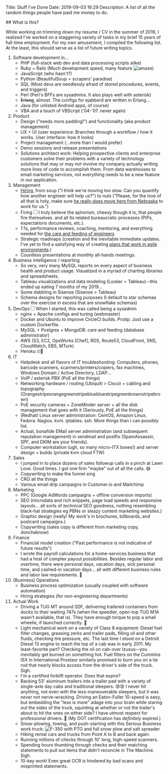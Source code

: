 Title: Stuff I've Done
Date: 2019-09-03 16:29
Description: A list of all the random things people have paid me money to do.

<section markdown="1">
## What is this?

While working on trimming down my resume / CV in the summer of 2019, I realized I've worked on a staggering variety of tasks in my brief 15 years of full-time employment. For my own amusement, I compiled the following list. At the least, this should serve as a list of future writing topics.


1. Software development in...
    - PHP (full-stack web dev and data processing scripts alike)
    - Ruby + Rails (Much development speed, many feature ![amaze]({static}/images/emoji_amaze.gif))
    - JavaScript (who hasn't?)
    - Python (BeautifulSoup = scrapers' paradise)
    - SQL (Most devs are needlessly afraid of stored procedures, events, and triggers)
    - Perl (Perl's BFFs are sysadmins. It also plays well with asterisk)
    - <del>Erlang</del>, almost. The configs for ejabberd are written in Erlang...
    - Java (for unlisted Android apps, of course)
    - VBA and a touch of VBScript ('04-'07. never again)
2. Product
    - Design ("needs more padding!") and functionality (aka product management)
    - UX + UI (user experience: Branches through a workflow / how it works. User interface: how it looks)
    - Project management (...more than I would prefer)
    - Demo sessions and release presentations
    - Solutions architect work: Helping prospective clients and enterprise customers solve their problems with a variety of technology solutions that may or may not involve my company actually writing more lines of code to accomplish them. From data warehouses to email marketing services, not everything needs to be a new feature in our application.
3. Management
    - [Hiring](/scrivings/erics-guide-to-hiring-software-developers), from soup ("I think we're moving too slow. Can you quantify how another engineer will help us?") to nuts ("Please, for the love of all that is holy, make sure [he really does move here from Nebraska](https://github.com/daneeveritt) to work for us.")
    - Firing<label for="sn-truly" class="margin-toggle sidenote-number"></label><input type="checkbox" id="sn-truly" class="margin-toggle"><span class="sidenote">I truly believe the aphorism, cheesy though it is, that people fire themselves.</span> and all its related bureaucratic processes (PIPs, expectations documents, etc.).
    - 1:1s, performance reviews, coaching, mentoring, and everything needed for [the care and feeding of engineers](https://www.barnesandnoble.com/w/managing-humans-michael-lopp/1100351183)
    - Strategic roadmaps (creation and the inevitable immediate updates. I've yet to find a satisfying way of creating [plans that work in agile environments](/scrivings/on-agile-story-points).)
    - Countless presentations at monthly all-hands meetings.
4. Business intelligence / reporting
    - So very, very many MySQL reports on every aspect of business health and product usage. Visualized in a myriad of charting libraries and spreadsheets. 
    - Tableau visualizations and data modeling (Looker > Tableau)--this ended up eating 7 months of my 2019...
    - Some dabbling in Sisense (Sisense > Tableau)
    - Schema designs for reporting purposes (I default to star schemas over the exercise in excess that are snowflake schemas)
5. DevOps<label for="sn-devops" class="margin-toggle sidenote-number"></label><input type="checkbox" id="sn-devops" class="margin-toggle"><span class="sidenote">When I started, this was called being a sysadmin</span>
    - nginx + Apache configs and tuning (webmaster)
    - Docker and Ubuntu to improve CircleCI builds. Protip: Just use a custom Dockerfile.
    - MySQL + Postgres + MongoDB: care and feeding (database administrator)
    - AWS (S3, EC2, OpsWorks [Chef], RDS, Route53, CloudFront, SNS, CloudWatch, EBS, MTurk)
    - Heroku 🙄🤢
6. IT
    - Helpdesk and all flavors of IT troubleshooting: Computers, phones, barcode scanners, scanners/printers/copiers, fax machines, Windows Domain / Active Directory, LDAP... 
    - VoIP / asterisk PBX (PoE all the things)
    - Networking hardware / routing (Ubiquiti > Cisco) + cabling and topography <span style="overflow-wrap: break-word">(Orangestripeorangegreenstripebluebluestripegreenbrownstripebrown)</span>
    - PoE security cameras + ZoneMinder server + all the disk management that goes with it (Seriously, PoE all the things)
    - (Redhat) Linux server administration: CentOS, Amazon Linux, Fedora. Nagios. kvm. iptables. ssh. More things than I can possibly list.
    - Actual, bonafide EMail server administration (and subsequent reputation management) in sendmail and postfix (SpamAssassin, SPF, and DKIM are your friends). 
    - Computer workstation (ugh, so many micro-ITX boxes!) and server design + builds (private kvm cloud FTW)
7. Sales
    - I jumped in to place dozens of sales followup calls in a pinch at Lawn Love. Good times. I got one firm "maybe" out of all the calls. 😅
    - Copywriting to make the funnel sing
    - CRO all the things
    - Various email drip campaigns in Customer.io and Mailchimp
8. Marketing
    - PPC (Google AdWords campaigns + offline conversion imports)
    - SEO (microdata and rich snippets, page load speeds and responsive layouts... all sorts of *technical* SEO goodness, nothing resembling black-hat strategies eg PBNs or sleazy content marketing websites.)
    - Graphic design (really! My work's in brochures, billboards, and postcard campaigns.)
    - Copywriting (sales copy is different from marketing copy, donchaknow)
9. Finance
    - Financial model creation ("Past performance is not indicative of future results")
    - I wrote the payroll calculations for a home-services business that had a host of complex payout possibilities. Besides regular labor and overtime, there were personal days, vacation days, sick personal time, and cashed-in vacation days... all with different business rules and labor law requirements. 😤
10. [Business] Operations
    - Business process optimization (usually coupled with software automation)
    - Hiring strategies (for non-engineering departments)
11. Actual Work
    - Driving a TUG MT around SDF, delivering trailered containers from docks to their waiting 747s (when the speedier, open-top TUG M1A wasn't available, that is). They have enough torque to pop a small wheelie, if launched correctly. 🙊
    - Light mechanical work on a variety of Class 8 equipment: Diesel fuel filter changes, greasing zerks and trailer pads, filling oil and other fluids, checking tire pressure, etc. The last time I stood on a Detroit Diesel 13 engine to reach the top of a cab was in early 2011. My least-favorite part? Checking the oil on cab-over Izusus--you inevitably get burned on something hot. Fuel filters on the Cummins ISX in International Prostasr similarly promised to burn you on a tie rod that nearly blocks access from the driver's side of the truck. Sigh.
    - I'm a certified forklift operator. Does that expire?
    - Backing 53' aluminum trailers into a trailer pad with a variety of single-axle day cabs and traditional sleepers. 😰😰 I never hit anything, not even with the less-maneuverable sleepers, but it was *never* not nerve-wracking. Driving an Eaton-Fuller 10-speed is easy, but embedding the "less is more" adage into your brain while staring out the sides of the truck, squinting at whether or not the trailer's about to hit the ones on either side? I have utmost respect for professional drivers. 🙇 (My DOT certification has *definitely* expired.) 
    - Snow-plowing, towing, and push-starting with this Serious Business work truck: ![F-350 with PTO and full snow plow and salt spreader](/images/2019/f-350-service-plow.jpg)
    - Hiking rental cars and trucks from Point A to B and back again.
    - Running millions of checks through 10' long, high-speed scanners.
    - Spending hours thumbing through checks and their matching statements to pull out items that didn't reconcile in The Machine. Sigh.
    - 10-key work! Even great OCR is hindered by bad scans and misprinted statements.
    
</section>
